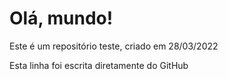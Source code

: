 # Olá, mundo!

Este é um repositório teste, criado em 28/03/2022

Esta linha foi escrita diretamente do GitHub
